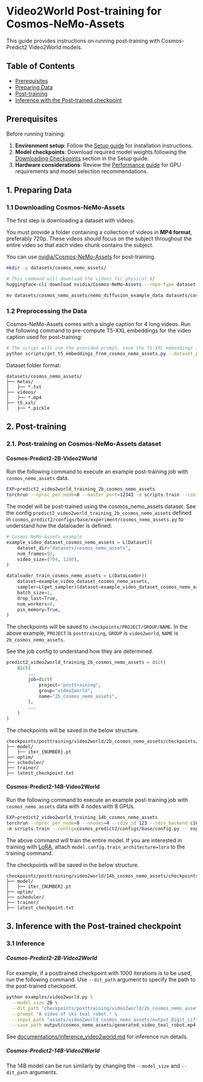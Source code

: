 # Video2World Post-training for Cosmos-NeMo-Assets

This guide provides instructions on running post-training with Cosmos-Predict2 Video2World models.

## Table of Contents
- [Prerequisites](#prerequisites)
- [Preparing Data](#1-preparing-data)
- [Post-training](#2-post-training)
- [Inference with the Post-trained checkpoint](#3-inference-with-the-post-trained-checkpoint)

## Prerequisites

Before running training:

1. **Environment setup**: Follow the [Setup guide](setup.md) for installation instructions.
2. **Model checkpoints**: Download required model weights following the [Downloading Checkpoints](setup.md#downloading-checkpoints) section in the Setup guide.
3. **Hardware considerations**: Review the [Performance guide](performance.md) for GPU requirements and model selection recommendations.


## 1. Preparing Data
### 1.1 Downloading Cosmos-NeMo-Assets

The first step is downloading a dataset with videos.

You must provide a folder containing a collection of videos in **MP4 format**, preferably 720p. These videos should focus on the subject throughout the entire video so that each video chunk contains the subject.

You can use [nvidia/Cosmos-NeMo-Assets](https://huggingface.co/datasets/nvidia/Cosmos-NeMo-Assets) for post-training.

```bash
mkdir -p datasets/cosmos_nemo_assets/

# This command will download the videos for physical AI
huggingface-cli download nvidia/Cosmos-NeMo-Assets --repo-type dataset --local-dir datasets/cosmos_nemo_assets/ --include "*.mp4*"

mv datasets/cosmos_nemo_assets/nemo_diffusion_example_data datasets/cosmos_nemo_assets/videos
```

### 1.2 Preprocessing the Data

Cosmos-NeMo-Assets comes with a single caption for 4 long videos.
Run the following command to pre-compute T5-XXL embeddings for the video caption used for post-training:
```bash
# The script will use the provided prompt, save the T5-XXL embeddings in pickle format.
python scripts/get_t5_embeddings_from_cosmos_nemo_assets.py --dataset_path datasets/cosmos_nemo_assets --prompt "A video of sks teal robot."
```

Dataset folder format:
```
datasets/cosmos_nemo_assets/
├── metas/
│   ├── *.txt
├── videos/
│   ├── *.mp4
├── t5_xxl/
│   ├── *.pickle
```

## 2. Post-training
### 2.1. Post-training on Cosmos-NeMo-Assets dataset
#### Cosmos-Predict2-2B-Video2World

Run the following command to execute an example post-training job with `cosmos_nemo_assets` data.
```bash
EXP=predict2_video2world_training_2b_cosmos_nemo_assets
torchrun --nproc_per_node=8 --master_port=12341 -m scripts.train --config=cosmos_predict2/configs/base/config.py -- experiment=${EXP}
```

The model will be post-trained using the cosmos_nemo_assets dataset.
See the config `predict2_video2world_training_2b_cosmos_nemo_assets` defined in `cosmos_predict2/configs/base/experiment/cosmos_nemo_assets.py` to understand how the dataloader is defined.
```python
# Cosmos-NeMo-Assets example
example_video_dataset_cosmos_nemo_assets = L(Dataset)(
    dataset_dir="datasets/cosmos_nemo_assets",
    num_frames=93,
    video_size=(704, 1280),
)

dataloader_train_cosmos_nemo_assets = L(DataLoader)(
    dataset=example_video_dataset_cosmos_nemo_assets,
    sampler=L(get_sampler)(dataset=example_video_dataset_cosmos_nemo_assets),
    batch_size=1,
    drop_last=True,
    num_workers=8,
    pin_memory=True,
)
```

The checkpoints will be saved to `checkpoints/PROJECT/GROUP/NAME`.
In the above example, `PROJECT` is `posttraining`, `GROUP` is `video2world`, `NAME` is `2b_cosmos_nemo_assets`.

See the job config to understand how they are determined.
```python
predict2_video2world_training_2b_cosmos_nemo_assets = dict(
    dict(
        ...
        job=dict(
            project="posttraining",
            group="video2world",
            name="2b_cosmos_nemo_assets",
        ),
        ...
    )
)
```

The checkpoints will be saved in the below structure.
```
checkpoints/posttraining/video2world/2b_cosmos_nemo_assets/checkpoints/
├── model/
│   ├── iter_{NUMBER}.pt
├── optim/
├── scheduler/
├── trainer/
├── latest_checkpoint.txt
```

#### Cosmos-Predict2-14B-Video2World

Run the following command to execute an example post-training job with `cosmos_nemo_assets` data with 4 nodes with 8 GPUs.
```bash
EXP=predict2_video2world_training_14b_cosmos_nemo_assets
torchrun --nproc_per_node=8 --nnodes=4 --rdzv_id 123 --rdzv_backend c10d --rdzv_endpoint $MASTER_ADDR:1234 \
-m scripts.train --config=cosmos_predict2/configs/base/config.py -- experiment=${EXP}
```

The above command will train the entire model. If you are interested in training with [LoRA](https://arxiv.org/abs/2106.09685), attach `model.config.train_architecture=lora` to the training command.

The checkpoints will be saved in the below structure.
```
checkpoints/posttraining/video2world/14b_cosmos_nemo_assets/checkpoints/
├── model/
│   ├── iter_{NUMBER}.pt
├── optim/
├── scheduler/
├── trainer/
├── latest_checkpoint.txt
```


## 3. Inference with the Post-trained checkpoint
### 3.1 Inference
##### Cosmos-Predict2-2B-Video2World

For example, if a posttrained checkpoint with 1000 iterations is to be used, run the following command.
Use `--dit_path` argument to specify the path to the post-trained checkpoint.

```bash
python examples/video2world.py \
  --model_size 2B \
  --dit_path "checkpoints/posttraining/video2world/2b_cosmos_nemo_assets/checkpoints/model/iter_000001000.pt" \
  --prompt "A video of sks teal robot." \
  --input_path "assets/video2world_cosmos_nemo_assets/output_Digit_Lift_movie.jpg" \
  --save_path output/cosmos_nemo_assets/generated_video_teal_robot.mp4
```

See [documentations/inference_video2world.md](./inference_video2world.md) for inference run details.

##### Cosmos-Predict2-14B-Video2World

The 14B model can be run similarly by changing the `--model_size` and `--dit_path` arguments.
